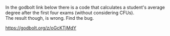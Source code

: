 In the godbolt link below there is a code that calculates a student's average degree after the first four
exams (without considering CFUs).  
The result though, is wrong. Find the bug.

https://godbolt.org/z/oGcKTjMdY
